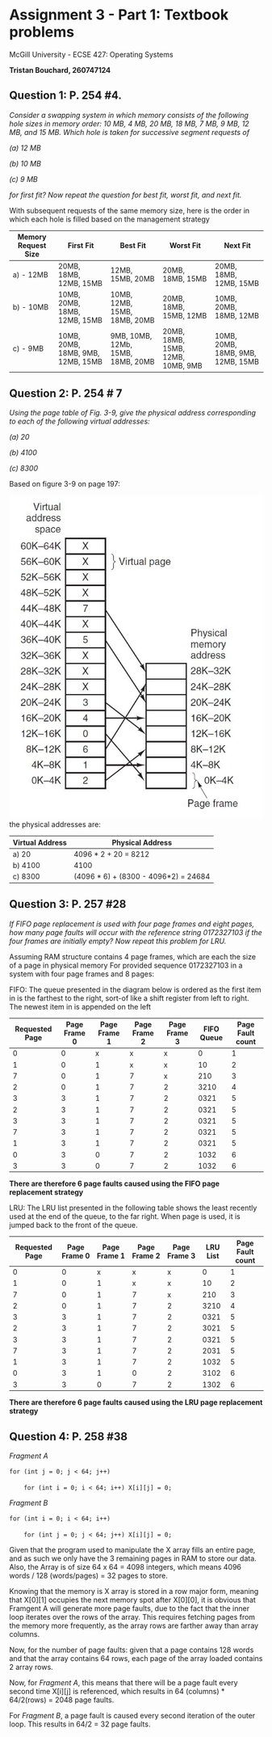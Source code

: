 # Assignment 3 - Part 1: Textbook problems

McGill University - ECSE 427: Operating Systems

**Tristan Bouchard, 260747124**

## Question 1: P. 254 #4. 

_Consider a swapping system in which memory consists of the following hole sizes in
memory order: 10 MB, 4 MB, 20 MB, 18 MB, 7 MB, 9 MB, 12 MB, and 15 MB.
Which hole is taken for successive segment requests of_

_(a) 12 MB_

_(b) 10 MB_

_(c) 9 MB_

_for first fit? Now repeat the question for best fit, worst fit, and next fit._

With subsequent requests of the same memory size, here is the order in which each hole is filled based on the management strategy

Memory Request Size| First Fit | Best Fit | Worst Fit | Next Fit 
-------------------|-----------|----------|-----------|---------
a) - 12MB|20MB, 18MB, 12MB, 15MB|12MB, 15MB, 20MB|20MB, 18MB, 15MB|20MB, 18MB, 12MB, 15MB| 
b) - 10MB|10MB, 20MB, 18MB, 12MB, 15MB|10MB, 12MB, 15MB, 18MB, 20MB|20MB, 18MB, 15MB, 12MB|10MB, 20MB, 18MB, 12MB |
c) - 9MB|10MB, 20MB, 18MB, 9MB, 12MB, 15MB|9MB, 10MB, 12Mb, 15MB, 18MB, 20MB|20MB, 18MB, 15MB, 12MB, 10MB, 9MB|10MB, 20MB, 18MB, 9MB, 12MB, 15MB |

## Question 2: P. 254 # 7

_Using the page table of Fig. 3-9, give the physical address corresponding to each of the
following virtual addresses:_

_(a) 20_

_(b) 4100_

_(c) 8300_

Based on figure 3-9 on page 197:

![Figure 3-9](./fig3-9.JPG)
 the physical addresses are:

Virtual Address | Physical Address
----------------|-----------------
a) 20 | 4096 * 2 + 20 = 8212
b) 4100 | 4100
c) 8300 | (4096 * 6) + (8300 - 4096*2) = 24684

## Question 3: P. 257 #28

_If FIFO page replacement is used with four page frames and eight pages, how many
page faults will occur with the reference string 0172327103 if the four frames are initially
empty? Now repeat this problem for LRU._

Assuming RAM structure contains 4 page frames, which are each the size of a page in physical memory
For provided sequence 0172327103 in a system with four page frames and 8 pages:

FIFO: The queue presented in the diagram below is ordered as the first item in is the farthest to the right, sort-of like a shift register from
left to right. The newest item in is appended on the left

Requested Page | Page Frame 0 | Page Frame 1 | Page Frame 2 | Page Frame 3 | FIFO Queue | Page Fault count 
----------|--------------|--------------|--------------|--------------|------------|-----------------
0  | 0 | x | x | x | 0    | 1 
1  | 0 | 1 | x | x | 10   | 2
7  | 0 | 1 | 7 | x | 210  | 3
2  | 0 | 1 | 7 | 2 | 3210 | 4
3  | 3 | 1 | 7 | 2 | 0321 | 5
2  | 3 | 1 | 7 | 2 | 0321 | 5
3  | 3 | 1 | 7 | 2 | 0321 | 5
7  | 3 | 1 | 7 | 2 | 0321 | 5
1  | 3 | 1 | 7 | 2 | 0321 | 5
0  | 3 | 0 | 7 | 2 | 1032 | 6
3  | 3 | 0 | 7 | 2 | 1032 | 6

**There are therefore 6 page faults caused using the FIFO page replacement strategy**

LRU: The LRU list presented in the following table shows the least recently used at the end of the queue, to the far right. When page is used, it is jumped back to the front of the queue.

Requested Page | Page Frame 0 | Page Frame 1 | Page Frame 2 | Page Frame 3 | LRU List | Page Fault count 
----------|--------------|--------------|--------------|--------------|------------|-----------------
0  | 0 | x | x | x | 0    | 1 
1  | 0 | 1 | x | x | 10   | 2
7  | 0 | 1 | 7 | x | 210  | 3
2  | 0 | 1 | 7 | 2 | 3210 | 4
3  | 3 | 1 | 7 | 2 | 0321 | 5
2  | 3 | 1 | 7 | 2 | 3021 | 5
3  | 3 | 1 | 7 | 2 | 0321 | 5
7  | 3 | 1 | 7 | 2 | 2031 | 5
1  | 3 | 1 | 7 | 2 | 1032 | 5
0  | 3 | 1 | 0 | 2 | 3102 | 6
3  | 3 | 0 | 7 | 2 | 1302 | 6

**There are therefore 6 page faults caused using the LRU page replacement strategy**

## Question 4: P. 258 #38
_Fragment A_

    for (int j = 0; j < 64; j++)

        for (int i = 0; i < 64; i++) X[i][j] = 0;

_Fragment B_

    for (int i = 0; i < 64; i++)

        for (int j = 0; j < 64; j++) X[i][j] = 0;


Given that the program used to manipulate the X array fills an entire page, and as such we only have the 3 remaining pages in RAM to store our data. Also, the Array is of size 64 x 64 = 4098 integers, which means 4096 words / 128 (words/pages) = 32 pages to store.

Knowing that the memory is X array is stored in a row major form, meaning that X[0][1] occupies the next memory spot after X[0][0], it is obvious that Framgent A will generate more page faults, due to the fact that the inner loop iterates over the rows of the array. This requires fetching pages from the memory more frequently, as the array rows are farther away than array columns.

Now, for the number of page faults: given that a page contains 128 words and that the array contains 64 rows, each page of the array loaded contains 2 array rows.

Now, for _Fragment A_, this means that there will be a page fault every second time X[i][j] is referenced, which results in 64 (columns) * 64/2(rows) = 2048 page faults.

For _Fragment B_, a page fault is caused every second iteration of the outer loop. This results in 64/2 = 32 page faults.
